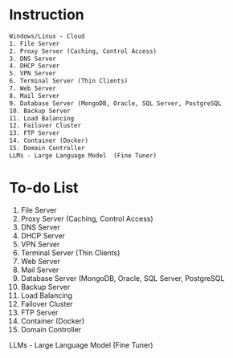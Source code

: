 # Instruction

```txt
Windows/Linux - Cloud
1. File Server
2. Proxy Server (Caching, Control Access)
3. DNS Server
4. DHCP Server
5. VPN Server
6. Terminal Server (Thin Clients)
7. Web Server
8. Mail Server
9. Database Server (MongoDB, Oracle, SQL Server, PostgreSQL
10. Backup Server
11. Load Balancing
12. Failover Cluster
13. FTP Server
14. Container (Docker)
15. Domain Controller
LLMs - Large Language Model  (Fine Tuner)
```

# To-do List

1. File Server
2. Proxy Server (Caching, Control Access)
3. DNS Server
4. DHCP Server
5. VPN Server
6. Terminal Server (Thin Clients)
7. Web Server
8. Mail Server
9. Database Server (MongoDB, Oracle, SQL Server, PostgreSQL
10. Backup Server
11. Load Balancing
12. Failover Cluster
13. FTP Server
14. Container (Docker)
15. Domain Controller

LLMs - Large Language Model (Fine Tuner)
